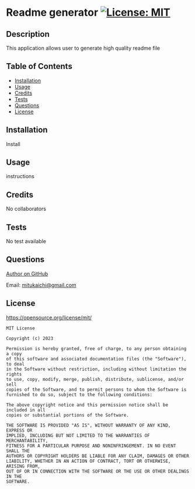 # Readme generator [![License: MIT](https://img.shields.io/badge/License-MIT-yellow.svg)](https://opensource.org/licenses/MIT)

  ## Description 
  
  This application allows user to generate high quality readme file

  ## Table of Contents 

  * [Installation](#installation)
  * [Usage](#usage)
  * [Credits](#credits)
  * [Tests](#tests)
  * [Questions](#questions)
  * [License](#license)

  ## Installation

  Install 

  ## Usage

  instructions 

  ## Credits

  No collaborators

  ## Tests

  No test available

  ## Questions

  [Author on GitHub](https://github.com/mitsukaichi)

  Email: mitukaichi@gmail.com
  
  ## License
  https://opensource.org/license/mit/
  
    
    MIT License

    Copyright (c) 2023 
    
    Permission is hereby granted, free of charge, to any person obtaining a copy
    of this software and associated documentation files (the "Software"), to deal
    in the Software without restriction, including without limitation the rights
    to use, copy, modify, merge, publish, distribute, sublicense, and/or sell
    copies of the Software, and to permit persons to whom the Software is
    furnished to do so, subject to the following conditions:
    
    The above copyright notice and this permission notice shall be included in all
    copies or substantial portions of the Software.
    
    THE SOFTWARE IS PROVIDED "AS IS", WITHOUT WARRANTY OF ANY KIND, EXPRESS OR
    IMPLIED, INCLUDING BUT NOT LIMITED TO THE WARRANTIES OF MERCHANTABILITY,
    FITNESS FOR A PARTICULAR PURPOSE AND NONINFRINGEMENT. IN NO EVENT SHALL THE
    AUTHORS OR COPYRIGHT HOLDERS BE LIABLE FOR ANY CLAIM, DAMAGES OR OTHER
    LIABILITY, WHETHER IN AN ACTION OF CONTRACT, TORT OR OTHERWISE, ARISING FROM,
    OUT OF OR IN CONNECTION WITH THE SOFTWARE OR THE USE OR OTHER DEALINGS IN THE
    SOFTWARE.

